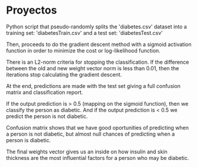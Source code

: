 # Proyectos


Python script that pseudo-randomly splits the 'diabetes.csv' dataset
into a training set: 'diabetesTrain.csv' and a test set: 'diabetesTest.csv'

Then, proceeds to do the gradient descent method with a sigmoid activation function
in order to minimize the cost or log-likelihood function.

There is an L2-norm criteria for stopping the classification.
If the difference between the old and new weight vector norm is
less than 0.01, then the iterations stop calculating the gradient descent.

At the end, predictions are made with the test set giving 
a full confusion matrix and classification report.

If the output prediction is > 0.5 (mapping on the sigmoid function), 
then we classify the person as diabetic. 
And if the output prediction is < 0.5 we predict the person is not diabetic.

Confusion matrix shows that we have good oportunities of predicting when a person is 
not diabetic, but almost null chances of predicting when a person is diabetic.

The final weights vector gives us an inside on how insulin and skin thickness
are the most influential factors for a person who may be diabetic.
